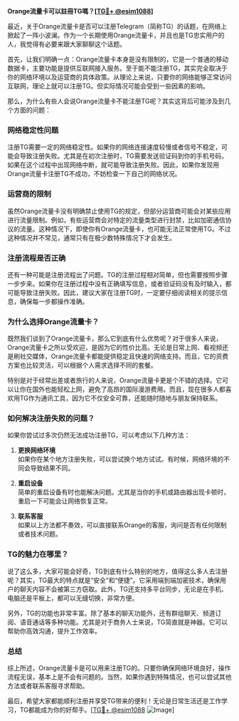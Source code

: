 **Orange流量卡可以註冊TG嗎？[[TG💪+ @esim1088](https://t.me/s/esim1088)]**

最近，关于Orange流量卡是否可以注册Telegram（简称TG）的话题，在网络上掀起了一阵小波澜。作为一个长期使用Orange流量卡，并且也是TG忠实用户的人，我觉得有必要来跟大家聊聊这个话题。

首先，让我们明确一点：Orange流量卡本身是没有限制的，它是一个普通的移动数据卡，主要功能是提供互联网接入服务。至于能不能注册TG，其实完全取决于你的网络环境以及运营商的具体政策。从理论上来说，只要你的网络能够正常访问互联网，理论上就可以注册TG。但实际情况可能会受到一些因素的影响。

那么，为什么有些人会说Orange流量卡不能注册TG呢？其实这背后可能涉及到几个方面的问题：

### **网络稳定性问题**
注册TG需要一定的网络稳定性。如果你的网络连接速度较慢或者信号不稳定，可能会导致注册失败。尤其是在初次注册时，TG需要发送验证码到你的手机号码，如果在这个过程中出现网络中断，就可能导致注册失败。因此，如果你发现用Orange流量卡注册TG不成功，不妨检查一下自己的网络状况。

### **运营商的限制**
虽然Orange流量卡没有明确禁止使用TG的规定，但部分运营商可能会对某些应用进行流量限制。例如，有些运营商会对特定的流量类型进行封禁，比如加密通信协议的流量。这种情况下，即使你有Orange流量卡，也可能无法正常使用TG。不过这种情况并不常见，通常只有在极少数特殊情况下才会发生。

### **注册流程是否正确**
还有一种可能是注册流程出了问题。TG的注册过程相对简单，但也需要按照步骤一步步来。如果你在注册过程中没有正确填写信息，或者验证码没有及时输入，都可能导致注册失败。因此，建议大家在注册TG时，一定要仔细阅读相关的提示信息，确保每一步都操作准确。

### **为什么选择Orange流量卡？**
既然我们谈到了Orange流量卡，那么它到底有什么优势呢？对于很多人来说，Orange流量卡之所以受欢迎，是因为它的性价比高。无论是日常上网、看视频还是刷社交媒体，Orange流量卡都能提供稳定且快速的网络支持。而且，它的资费方案也比较灵活，可以根据个人需求选择不同的套餐。

特别是对于经常出差或者旅行的人来说，Orange流量卡更是个不错的选择。它可以让你在国外也能轻松上网，避免了高昂的国际漫游费用。而且，现在很多人都喜欢用TG作为通讯工具，因为它不仅安全可靠，还能随时随地与朋友保持联系。

### **如何解决注册失败的问题？**
如果你尝试过多次仍然无法成功注册TG，可以考虑以下几种方法：

1. **更换网络环境**  
   如果你在某个地方注册失败，可以尝试换个地方试试。有时候，网络环境的不同会导致结果不同。

2. **重启设备**  
   简单的重启设备有时也能解决问题。尤其是当你的手机或路由器出现卡顿时，重启一下可能会让网络恢复正常。

3. **联系客服**  
   如果以上方法都不奏效，可以直接联系Orange的客服，询问是否有任何限制或者技术问题。

### **TG的魅力在哪里？**
说了这么多，大家可能会好奇，TG到底有什么特别的地方，值得这么多人去注册呢？其实，TG最大的特点就是“安全”和“便捷”。它采用端到端加密技术，确保用户的聊天内容不会被第三方窃取。此外，TG还支持多平台同步，无论是在手机、电脑还是平板上，都可以无缝切换，非常方便。

另外，TG的功能也非常丰富。除了基本的聊天功能外，还有群组聊天、频道订阅、语音通话等多种功能。尤其是对于商务人士来说，TG简直就是神器。它可以帮助你高效沟通，提升工作效率。

### **总结**
综上所述，Orange流量卡是可以用来注册TG的。只要你确保网络环境良好，操作流程无误，基本上是不会有问题的。当然，如果你遇到特殊情况，也可以尝试其他方法或者联系客服寻求帮助。

最后，希望大家都能顺利注册并享受TG带来的便利！无论是日常生活还是工作学习，TG都能成为你的好帮手。[[TG💪+ @esim1088](https://t.me/s/esim1088) ![Image](https://i.postimg.cc/4NQfJmqS/Snipaste-2025-05-13-00-14-12.png)]